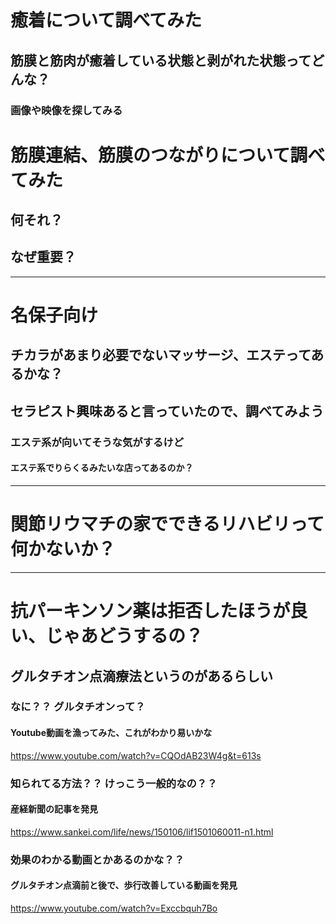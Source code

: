 # 癒着について調べてみた

## 筋膜と筋肉が癒着している状態と剥がれた状態ってどんな？

### 画像や映像を探してみる



<!-- --- -->


# 筋膜連結、筋膜のつながりについて調べてみた


## 何それ？


## なぜ重要？




---


# 名保子向け

## チカラがあまり必要でないマッサージ、エステってあるかな？

## セラピスト興味あると言っていたので、調べてみよう

### エステ系が向いてそうな気がするけど

#### エステ系でりらくるみたいな店ってあるのか？



---

# 関節リウマチの家でできるリハビリって何かないか？



---

# 抗パーキンソン薬は拒否したほうが良い、じゃあどうするの？

## グルタチオン点滴療法というのがあるらしい

### なに？？ グルタチオンって？

#### Youtube動画を漁ってみた、これがわかり易いかな
https://www.youtube.com/watch?v=CQOdAB23W4g&t=613s

### 知られてる方法？？ けっこう一般的なの？？

#### 産経新聞の記事を発見
<!-- url -->
https://www.sankei.com/life/news/150106/lif1501060011-n1.html

### 効果のわかる動画とかあるのかな？？

#### グルタチオン点滴前と後で、歩行改善している動画を発見

<!-- url -->
https://www.youtube.com/watch?v=Exccbquh7Bo

